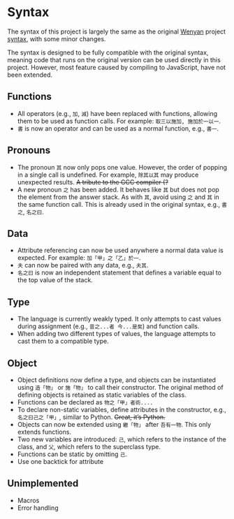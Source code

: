# Syntax

The syntax of this project is largely the same as the original [Wenyan](https://github.com/wenyan-lang/wenyan) project [syntax](https://github.com/wenyan-lang/wenyan/wiki/Syntax-Cheatsheet), with some minor changes.

The syntax is designed to be fully compatible with the original syntax, meaning code that runs on the original version can be used directly in this project. However, most feature caused by compiling to JavaScript, have not been extended.

## Functions
- All operators (e.g., `加`, `減`) have been replaced with functions, allowing them to be used as function calls. For example: `取三以施加, 施加於一以一`.
- `書` is now an operator and can be used as a normal function, e.g., `書一`.

## Pronouns
- The pronoun `其` now only pops one value. However, the order of popping in a single call is undefined. For example, `除其以其` may produce unexpected results. ~~A tribute to the GCC compiler (?~~
- A new pronoun `之` has been added. It behaves like `其` but does not pop the element from the answer stack. As with `其`, avoid using `之` and `其` in the same function call. This is already used in the original syntax, e.g., `書之`, `名之曰`.

## Data
- Attribute referencing can now be used anywhere a normal data value is expected. For example: `加「甲」之「乙」於一`.
- `夫` can now be paired with any data, e.g., `夫其`.
- `名之曰` is now an independent statement that defines a variable equal to the top value of the stack.

## Type
- The language is currently weakly typed. It only attempts to cast values during assignment (e.g., `昔之...者 今...是矣`) and function calls.
- When adding two different types of values, the language attempts to cast them to a compatible type.

## Object
- Object definitions now define a type, and objects can be instantiated using `造「物」` or `施「物」` to call their constructor. The original method of defining objects is retained as static variables of the class.
- Functions can be declared as `物之「甲」者術....`
- To declare non-static variables, define attributes in the constructor, e.g., `名之曰己之「甲」`, similar to Python. ~~Great, it’s Python.~~
- Objects can now be extended using `繼「物」` after `吾有一物`. This only extends functions.
- Two new variables are introduced: `己`, which refers to the instance of the class, and `父`, which refers to the superclass type.
- Functions can be static by omitting `己`.
- Use one backtick for attribute

## Unimplemented
- Macros
- Error handling

